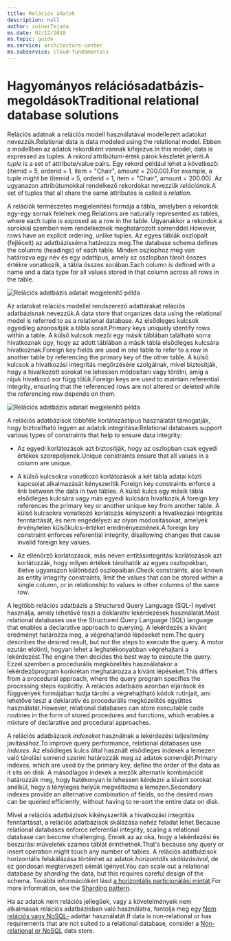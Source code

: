 ```yaml
---
title: Relációs adatok
description: null
author: zoinerTejada
ms.date: 02/12/2018
ms.topic: guide
ms.service: architecture-center
ms.subservice: cloud-fundamentals
---
```


# <a name="traditional-relational-database-solutions"></a><span data-ttu-id="02331-102">Hagyományos relációsadatbázis-megoldások</span><span class="sxs-lookup"><span data-stu-id="02331-102">Traditional relational database solutions</span></span>

<span data-ttu-id="02331-103">Relációs adatnak a relációs modell használatával modellezett adatokat nevezzük.</span><span class="sxs-lookup"><span data-stu-id="02331-103">Relational data is data modeled using the relational model.</span></span> <span data-ttu-id="02331-104">Ebben a modellben az adatok rekordként vannak kifejezve.</span><span class="sxs-lookup"><span data-stu-id="02331-104">In this model, data is expressed as tuples.</span></span> <span data-ttu-id="02331-105">A *rekord* attribútum-érték párok készletét jelenti.</span><span class="sxs-lookup"><span data-stu-id="02331-105">A *tuple* is a set of attribute/value pairs.</span></span> <span data-ttu-id="02331-106">Egy rekord például lehet a következő: (itemid = 5, orderid = 1, item = "Chair", amount = 200.00).</span><span class="sxs-lookup"><span data-stu-id="02331-106">For example, a tuple might be (itemid = 5, orderid = 1, item = "Chair", amount = 200.00).</span></span> <span data-ttu-id="02331-107">Az ugyanazon attribútumokkal rendelkező rekordokat nevezzük *relációnak*.</span><span class="sxs-lookup"><span data-stu-id="02331-107">A set of tuples that all share the same attributes is called a *relation*.</span></span>

<span data-ttu-id="02331-108">A relációk természetes megjelenítési formája a tábla, amelyben a rekordok egy-egy sornak felelnek meg.</span><span class="sxs-lookup"><span data-stu-id="02331-108">Relations are naturally represented as tables, where each tuple is exposed as a row in the table.</span></span> <span data-ttu-id="02331-109">Ugyanakkor a rekordok a sorokkal szemben nem rendelkeznek meghatározott sorrenddel.</span><span class="sxs-lookup"><span data-stu-id="02331-109">However, rows have an explicit ordering, unlike tuples.</span></span> <span data-ttu-id="02331-110">Az egyes táblák oszlopait (fejléceit) az adatbázisséma határozza meg.</span><span class="sxs-lookup"><span data-stu-id="02331-110">The database schema defines the columns (headings) of each table.</span></span> <span data-ttu-id="02331-111">Minden oszlophoz meg van határozva egy név és egy adattípus, amely az oszlopban tárolt összes értékre vonatkozik, a tábla összes sorában.</span><span class="sxs-lookup"><span data-stu-id="02331-111">Each column is defined with a name and a data type for all values stored in that column across all rows in the table.</span></span>

![Relációs adatbázis adatait megjelenítő példa](../images/example-relational.png)

<span data-ttu-id="02331-113">Az adatokat relációs modellel rendszerező adattárakat relációs adatbázisnak nevezzük.</span><span class="sxs-lookup"><span data-stu-id="02331-113">A data store that organizes data using the relational model is referred to as a relational database.</span></span> <span data-ttu-id="02331-114">Az elsődleges kulcsok egyedileg azonosítják a tábla sorait.</span><span class="sxs-lookup"><span data-stu-id="02331-114">Primary keys uniquely identify rows within a table.</span></span> <span data-ttu-id="02331-115">A külső kulcsok mezői egy másik táblában található sorra hivatkoznak úgy, hogy az adott táblában a másik tábla elsődleges kulcsára hivatkoznak.</span><span class="sxs-lookup"><span data-stu-id="02331-115">Foreign key fields are used in one table to refer to a row in another table by referencing the primary key of the other table.</span></span> <span data-ttu-id="02331-116">A külső kulcsok a hivatkozási integritás megőrzésére szolgálnak, mivel biztosítják, hogy a hivatkozott sorokat ne lehessen módosítani vagy törölni, amíg a rájuk hivatkozó sor függ tőlük.</span><span class="sxs-lookup"><span data-stu-id="02331-116">Foreign keys are used to maintain referential integrity, ensuring that the referenced rows are not altered or deleted while the referencing row depends on them.</span></span>

![Relációs adatbázis adatait megjelenítő példa](../images/example-relational2.png)

<span data-ttu-id="02331-118">A relációs adatbázisok többféle korlátozástípus használatát támogatják, hogy biztosítható legyen az adatok integritása:</span><span class="sxs-lookup"><span data-stu-id="02331-118">Relational databases support various types of constraints that help to ensure data integrity:</span></span>

- <span data-ttu-id="02331-119">Az egyedi korlátozások azt biztosítják, hogy az oszlopban csak egyedi értékek szerepeljenek.</span><span class="sxs-lookup"><span data-stu-id="02331-119">Unique constraints ensure that all values in a column are unique.</span></span>

- <span data-ttu-id="02331-120">A külső kulcsokra vonatkozó korlátozások a két tábla adatai közti kapcsolat alkalmazását kényszerítik.</span><span class="sxs-lookup"><span data-stu-id="02331-120">Foreign key constraints enforce a link between the data in two tables.</span></span> <span data-ttu-id="02331-121">A külső kulcs egy másik tábla elsődleges kulcsára vagy más egyedi kulcsára hivatkozik.</span><span class="sxs-lookup"><span data-stu-id="02331-121">A foreign key references the primary key or another unique key from another table.</span></span> <span data-ttu-id="02331-122">A külső kulcsokra vonatkozó korlátozás kényszeríti a hivatkozási integritás fenntartását, és nem engedélyezi az olyan módosításokat, amelyek érvénytelen külsőkulcs-értéket eredményeznének.</span><span class="sxs-lookup"><span data-stu-id="02331-122">A foreign key constraint enforces referential integrity, disallowing changes that cause invalid foreign key values.</span></span>

- <span data-ttu-id="02331-123">Az ellenőrző korlátozások, más néven entitásintegritási korlátozások azt korlátozzák, hogy milyen értékek tárolhatók az egyes oszlopokban, illetve ugyanazon különböző oszlopaiban.</span><span class="sxs-lookup"><span data-stu-id="02331-123">Check constraints, also known as entity integrity constraints, limit the values that can be stored within a single column, or in relationship to values in other columns of the same row.</span></span>

<span data-ttu-id="02331-124">A legtöbb relációs adatbázis a Structured Query Language (SQL-) nyelvet használja, amely lehetővé teszi a deklaratív lekérdezések használatát.</span><span class="sxs-lookup"><span data-stu-id="02331-124">Most relational databases use the Structured Query Language (SQL) language that enables a declarative approach to querying.</span></span> <span data-ttu-id="02331-125">A lekérdezés a kívánt eredményt határozza meg, a végrehajtandó lépéseket nem.</span><span class="sxs-lookup"><span data-stu-id="02331-125">The query describes the desired result, but not the steps to execute the query.</span></span> <span data-ttu-id="02331-126">A motor ezután eldönti, hogyan lehet a leghatékonyabban végrehajtani a lekérdezést.</span><span class="sxs-lookup"><span data-stu-id="02331-126">The engine then decides the best way to execute the query.</span></span> <span data-ttu-id="02331-127">Ezzel szemben a procedurális megközelítés használatakor a lekérdezőprogram konkrétan meghatározza a kívánt lépéseket.</span><span class="sxs-lookup"><span data-stu-id="02331-127">This differs from a procedural approach, where the query program specifies the processing steps explicitly.</span></span> <span data-ttu-id="02331-128">A relációs adatbázis azonban eljárások és függvények formájában tudja tárolni a végrehajtható kódok rutinjait, ami lehetővé teszi a deklaratív és procedurális megközelítés együttes használatát.</span><span class="sxs-lookup"><span data-stu-id="02331-128">However, relational databases can store executable code routines in the form of stored procedures and functions, which enables a mixture of declarative and procedural approaches.</span></span>

<span data-ttu-id="02331-129">A relációs adatbázisok *indexeket* használnak a lekérdezési teljesítmény javításához.</span><span class="sxs-lookup"><span data-stu-id="02331-129">To improve query performance, relational databases use *indexes*.</span></span> <span data-ttu-id="02331-130">Az elsődleges kulcs által használt elsődleges indexek a lemezen való tárolási sorrend szerint határozzák meg az adatok sorrendjét.</span><span class="sxs-lookup"><span data-stu-id="02331-130">Primary indexes, which are used by the primary key, define the order of the data as it sits on disk.</span></span> <span data-ttu-id="02331-131">A másodlagos indexek a mezők alternatív kombinációit határozzák meg, hogy hatékonyan le lehessen kérdezni a kívánt sorokat anélkül, hogy a tényleges helyük megváltozna a lemezen.</span><span class="sxs-lookup"><span data-stu-id="02331-131">Secondary indexes provide an alternative combination of fields, so the desired rows can be queried efficiently, without having to re-sort the entire data on disk.</span></span>

<span data-ttu-id="02331-132">Mivel a relációs adatbázisok kikényszerítik a hivatkozási integritás fenntartását, a relációs adatbázisok skálázása nehéz feladat lehet.</span><span class="sxs-lookup"><span data-stu-id="02331-132">Because relational databases enforce referential integrity, scaling a relational database can become challenging.</span></span> <span data-ttu-id="02331-133">Ennek az az oka, hogy a lekérdezési és beszúrási műveletek számos táblát érinthetnek.</span><span class="sxs-lookup"><span data-stu-id="02331-133">That's because any query or insert operation might touch any number of tables.</span></span> <span data-ttu-id="02331-134">A relációs adatbázisok horizontális felskálázása történhet az adatok *horizontális skálázásával*, de ez gondosan megtervezett sémát igényel.</span><span class="sxs-lookup"><span data-stu-id="02331-134">You can scale out a relational database by *sharding* the data, but this requires careful design of the schema.</span></span> <span data-ttu-id="02331-135">További információkért lásd [a horizontális particionálási mintát](../../patterns/sharding.md).</span><span class="sxs-lookup"><span data-stu-id="02331-135">For more information, see the [Sharding pattern](../../patterns/sharding.md).</span></span>

<span data-ttu-id="02331-136">Ha az adatok nem relációs jellegűek, vagy a követelményeik nem alkalmasak relációs adatbázisban való használatra, fontolja meg egy [Nem relációs vagy NoSQL-](../big-data/non-relational-data.md) adattár használatát.</span><span class="sxs-lookup"><span data-stu-id="02331-136">If data is non-relational or has requirements that are not suited to a relational database, consider a [Non-relational or NoSQL](../big-data/non-relational-data.md) data store.</span></span>
